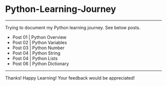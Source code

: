 # Python-Learning-Journey
---

Trying to document my Python learning journey. See below posts.

+ Post 01 | Python Overview
+ Post 02 | Python Variables
+ Post 03 | Python Number
+ Post 04 | Python String
+ Post 04 | Python Lists
+ Post 06 | Python Dictionary

---
Thanks!
Happy Learning! Your feedback would be appreciated!

